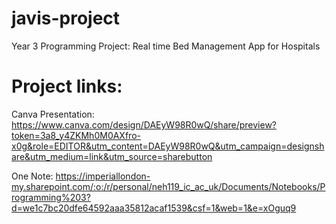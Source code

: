 # javis-project
Year 3 Programming Project: Real time Bed Management App for Hospitals

# Project links: 
Canva Presentation: https://www.canva.com/design/DAEyW98R0wQ/share/preview?token=3a8_y4ZKMh0M0AXfro-x0g&role=EDITOR&utm_content=DAEyW98R0wQ&utm_campaign=designshare&utm_medium=link&utm_source=sharebutton

One Note: https://imperiallondon-my.sharepoint.com/:o:/r/personal/neh119_ic_ac_uk/Documents/Notebooks/Programming%203?d=we1c7bc20dfe64592aaa35812acaf1539&csf=1&web=1&e=xOguq9
